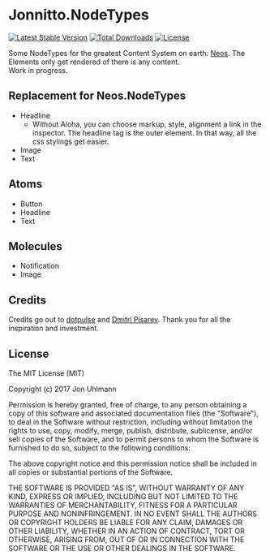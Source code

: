 Jonnitto.NodeTypes
==================

[![Latest Stable Version](https://poser.pugx.org/jonnitto/nodetypes/v/stable)](https://packagist.org/packages/jonnitto/nodetypes)
[![Total Downloads](https://poser.pugx.org/jonnitto/nodetypes/downloads)](https://packagist.org/packages/jonnitto/nodetypes)
[![License](https://poser.pugx.org/jonnitto/nodetypes/license)](https://packagist.org/packages/jonnitto/nodetypes)

Some NodeTypes for the greatest Content System on earth: [Neos](https://www.neos.io). The Elements only get rendered of there is any content.  
Work in progress.


Replacement for Neos.NodeTypes
------------------------------
* Headline
	* Without Aloha, you can choose markup, style, alignment a link in the inspector. The headline tag is the outer element. In that way, all the css stylings get easier.
* Image
* Text


Atoms
-----
* Button
* Headline
* Text


Molecules
---------
* Notification
* Image


Credits
-------

Credits go out to [dotpulse](http://dotpulse.ch) and [Dmitri Pisarev](https://github.com/dimaip). Thank you for all the inspiration and investment.


License
-------
The MIT License (MIT)

Copyright (c) 2017 Jon Uhlmann

Permission is hereby granted, free of charge, to any person obtaining a copy
of this software and associated documentation files (the "Software"), to deal
in the Software without restriction, including without limitation the rights
to use, copy, modify, merge, publish, distribute, sublicense, and/or sell
copies of the Software, and to permit persons to whom the Software is
furnished to do so, subject to the following conditions:

The above copyright notice and this permission notice shall be included in all
copies or substantial portions of the Software.

THE SOFTWARE IS PROVIDED "AS IS", WITHOUT WARRANTY OF ANY KIND, EXPRESS OR
IMPLIED, INCLUDING BUT NOT LIMITED TO THE WARRANTIES OF MERCHANTABILITY,
FITNESS FOR A PARTICULAR PURPOSE AND NONINFRINGEMENT. IN NO EVENT SHALL THE
AUTHORS OR COPYRIGHT HOLDERS BE LIABLE FOR ANY CLAIM, DAMAGES OR OTHER
LIABILITY, WHETHER IN AN ACTION OF CONTRACT, TORT OR OTHERWISE, ARISING FROM,
OUT OF OR IN CONNECTION WITH THE SOFTWARE OR THE USE OR OTHER DEALINGS IN THE
SOFTWARE.
